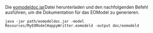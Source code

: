 Die [eomodeldoc.jar](https://wiki.wocommunity.org/display/WOL/EOModelDoc)Datei herunterladen und den nachfolgenden Befehl ausführen, um die Dokumentation für das EOModel zu generieren.
	
	java -jar path/eomodeldoc.jar -model Resources/MyEOModelHappyWritter.eomodeld -output doc/eomodeld

